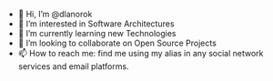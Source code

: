 - 👋 Hi, I’m @dlanorok
- 👀 I’m interested in Software Architectures
- 🌱 I’m currently learning new Technologies
- 💞️ I’m looking to collaborate on Open Source Projects
- 📫 How to reach me: find me using my alias in any social network services and email platforms.

<!---
dlanorok/dlanorok is a ✨ special ✨ repository because its `README.md` (this file) appears on your GitHub profile.
You can click the Preview link to take a look at your changes.
--->
